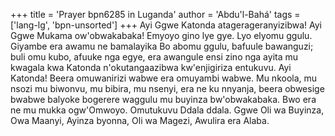 +++
title = 'Prayer bpn6285 in Luganda'
author = 'Abdu'l-Bahá'
tags = ['lang-lg', 'bpn-unsorted']
+++
Ayi Ggwe Katonda atagerageranyizibwa!  Ayi Ggwe Mukama ow'obwakabaka!  Emyoyo gino lye gye.  Lyo elyomu ggulu.  Giyambe era awamu ne bamalayika Bo abomu ggulu, bafuule bawanguzi; buli omu kubo, afuuke nga egye, era awangule ensi zino nga ayita mu kwagala kwa Katonda n'okutangaazibwa kw'enjigiriza entukuvu.  Ayi Katonda!  Beera omuwanirizi wabwe era omuyambi wabwe.  Mu nkoola, mu nsozi mu biwonvu, mu bibira, mu nsenyi, era ne ku nnyanja, beera obwesige bwabwe balyoke bogerere waggulu mu buyinza bw'obwakabaka.  Bwo era ne mu mukka ogw'Omwoyo.  Omutukuvu Ddala ddala.
Ggwe Oli wa Buyinza, Owa Maanyi, Ayinza byonna, Oli wa Magezi, Awulira era Alaba.
